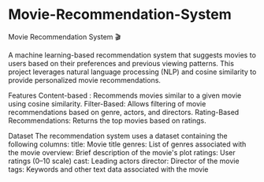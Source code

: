 # Movie-Recommendation-System
Movie Recommendation System 🎬

A machine learning-based recommendation system that suggests movies to users based on their preferences and previous viewing patterns. This project leverages natural language processing (NLP) and cosine similarity to provide personalized movie recommendations.

Features
Content-based : Recommends movies similar to a given movie using cosine similarity.
Filter-Based: Allows filtering of movie recommendations based on genre, actors, and directors.
Rating-Based Recommendations: Returns the top movies based on ratings.

Dataset
The recommendation system uses a dataset containing the following columns:
title: Movie title
genres: List of genres associated with the movie
overview: Brief description of the movie's plot
ratings: User ratings (0–10 scale)
cast: Leading actors
director: Director of the movie
tags: Keywords and other text data associated with the movie
